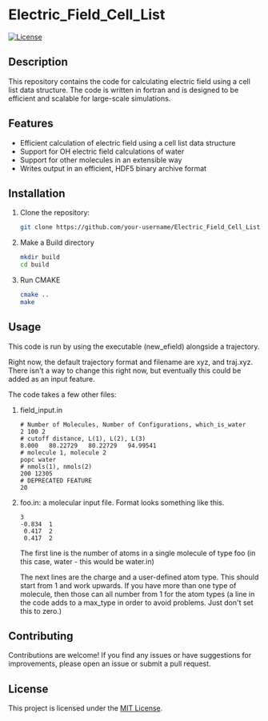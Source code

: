# Electric_Field_Cell_List

[![License](https://img.shields.io/badge/license-MIT-blue.svg)](https://opensource.org/licenses/MIT)

## Description

This repository contains the code for calculating electric field using a cell list data structure. The code is written in fortran and is designed to be efficient and scalable for large-scale simulations.

## Features

- Efficient calculation of electric field using a cell list data structure
- Support for OH electric field calculations of water
- Support for other molecules in an extensible way
- Writes output in an efficient, HDF5 binary archive format

## Installation

1. Clone the repository:

    ```bash
    git clone https://github.com/your-username/Electric_Field_Cell_List.git
    ```

2. Make a Build directory

    ```bash
    mkdir build
    cd build
    ```

3. Run CMAKE

    ```bash
    cmake ..
    make
    ```

## Usage

This code is run by using the executable (new_efield) alongside a trajectory.

Right now, the default trajectory format and filename are xyz, and traj.xyz. There isn't a way to change this right now, but eventually this could be added as an input feature.

The code takes a few other files:

1) field_input.in

    ```
    # Number of Molecules, Number of Configurations, which_is_water
    2 100 2
    # cutoff distance, L(1), L(2), L(3)
    8.000   80.22729   80.22729   94.99541
    # molecule 1, molecule 2
    popc water
    # nmols(1), nmols(2)
    200 12305
    # DEPRECATED FEATURE
    20
    ```

2) foo.in: a molecular input file. Format looks something like this.

    ```
    3
    -0.834  1
     0.417  2
     0.417  2
    ```

    The first line is the number of atoms in a single molecule of type foo (in this case, water - this would be water.in)

    The next lines are the charge and a user-defined atom type. This should start from 1 and work upwards. If you have more than one type of molecule, then those can all number from 1 for the atom types (a line in the code adds to a max_type in order to avoid problems. Just don't set this to zero.)
## Contributing

Contributions are welcome! If you find any issues or have suggestions for improvements, please open an issue or submit a pull request.

## License

This project is licensed under the [MIT License](LICENSE).

